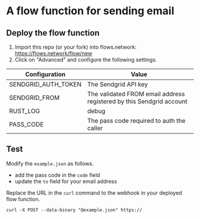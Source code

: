# A flow function for sending email

## Deploy the flow function

1. Import this repo (or your fork) into flows.network: https://flows.network/flow/new
2. Click on "Advanced" and configure the following settings.

| Configuration  | Value |
| ------------- | ------------- |
| SENDGRID_AUTH_TOKEN  | The Sendgrid API key  |
| SENDGRID_FROM  | The validated FROM email address registered by this Sendgrid account  |
| RUST_LOG | debug |
| PASS_CODE  | The pass code required to auth the caller  |

## Test

Modify the `example.json` as follows.

* add the pass code in the `code` field
* update the `to` field for your email address

Replace the URL in the `curl` command to the webhook in your deployed flow function.

```
curl -X POST --data-binary "@example.json" https://
```

